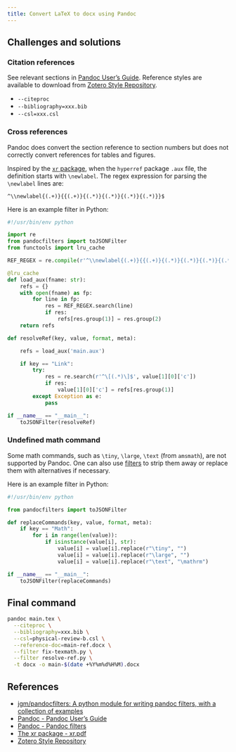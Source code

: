 ```yaml
---
title: Convert LaTeX to docx using Pandoc
---
```


## Challenges and solutions

### Citation references

See relevant sections in [Pandoc User’s Guide](https://pandoc.org/MANUAL.html#citation-rendering). Reference styles are available to download from [Zotero Style Repository](https://www.zotero.org/styles). 

- `--citeproc`
- `--bibliography=xxx.bib`
- `--csl=xxx.csl`

### Cross references

Pandoc does convert the section reference to section numbers but does not correctly convert references for tables and figures.

Inspired by the [`xr` package](https://mirrors.rit.edu/CTAN/macros/latex/required/tools/xr.pdf), when the `hyperref` package `.aux` file, the definition starts with `\newlabel`. The regex expression for parsing the `\newlabel` lines are:

```
^\\newlabel{(.+)}{{(.+)}{(.*)}{(.*)}{(.*)}{(.*)}}$
```

Here is an example filter in Python:

```python
#!/usr/bin/env python

import re
from pandocfilters import toJSONFilter
from functools import lru_cache

REF_REGEX = re.compile(r'^\\newlabel{(.+)}{{(.+)}{(.*)}{(.*)}{(.*)}{(.*)}}$')

@lru_cache
def load_aux(fname: str):
    refs = {}
    with open(fname) as fp:
        for line in fp:
            res = REF_REGEX.search(line)
            if res:
                refs[res.group(1)] = res.group(2)
    return refs

def resolveRef(key, value, format, meta):

    refs = load_aux('main.aux')

    if key == "Link":
        try:
            res = re.search(r'^\[(.*)\]$', value[1][0]['c'])
            if res:
                value[1][0]['c'] = refs[res.group(1)]
        except Exception as e:
            pass

if __name__ == "__main__":
    toJSONFilter(resolveRef)
```



### Undefined math command

Some math commands, such as `\tiny`, `\large`, `\text` (from `amsmath`), are not supported by Pandoc. One can also use [filters](https://pandoc.org/filters.html) to strip them away or replace them with alternatives if necessary.

Here is an example filter in Python:

```python
#!/usr/bin/env python

from pandocfilters import toJSONFilter

def replaceCommands(key, value, format, meta):
    if key == "Math":
        for i in range(len(value)):
            if isinstance(value[i], str):
                value[i] = value[i].replace(r"\tiny", "")
                value[i] = value[i].replace(r"\large", "")
                value[i] = value[i].replace(r"\text", "\mathrm")

if __name__ == "__main__":
    toJSONFilter(replaceCommands)
```

## Final command

```bash
pandoc main.tex \
  --citeproc \
  --bibliography=xxx.bib \
  --csl=physical-review-b.csl \
  --reference-doc=main-ref.docx \
  --filter fix-texmath.py \
  --filter resolve-ref.py \
  -t docx -o main-$(date +%Y%m%d%H%M).docx
```



## References

- [jgm/pandocfilters: A python module for writing pandoc filters, with a collection of examples](https://github.com/jgm/pandocfilters)
- [Pandoc - Pandoc User’s Guide](https://pandoc.org/MANUAL.html#citation-rendering)
- [Pandoc - Pandoc filters](https://pandoc.org/filters.html)
- [The xr package - xr.pdf](https://mirrors.rit.edu/CTAN/macros/latex/required/tools/xr.pdf)
- [Zotero Style Repository](https://www.zotero.org/styles)